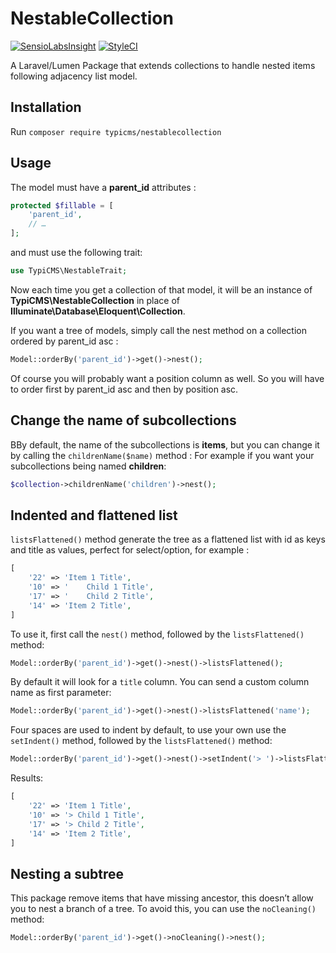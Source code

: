 # NestableCollection

[![SensioLabsInsight](https://insight.sensiolabs.com/projects/8dc349b4-951d-4098-af3a-c2911937a901/mini.png)](https://insight.sensiolabs.com/projects/8dc349b4-951d-4098-af3a-c2911937a901)
[![StyleCI](https://styleci.io/repos/30971812/shield)](https://styleci.io/repos/30971812)

A Laravel/Lumen Package that extends collections to handle nested items following adjacency list model.

## Installation
Run ```composer require typicms/nestablecollection```

## Usage
The model must have a **parent_id** attributes :

```php
protected $fillable = [
    'parent_id',
    // …
];
```

and must use the following trait:

```php
use TypiCMS\NestableTrait;
```

Now each time you get a collection of that model, it will be an instance of **TypiCMS\NestableCollection** in place of **Illuminate\Database\Eloquent\Collection**.

If you want a tree of models, simply call the nest method on a collection ordered by parent_id asc :

```php
Model::orderBy('parent_id')->get()->nest();
```

Of course you will probably want a position column as well. So you will have to order first by parent_id asc and then by position asc.

## Change the name of subcollections

BBy default, the name of the subcollections is **items**, but you can change it by calling the ```childrenName($name)``` method :
For example if you want your subcollections being named **children**:

```php
$collection->childrenName('children')->nest();
```

## Indented and flattened list

```listsFlattened()``` method generate the tree as a flattened list with id as keys and title as values, perfect for select/option, for example :

```php
[
    '22' => 'Item 1 Title',
    '10' => '    Child 1 Title',
    '17' => '    Child 2 Title',
    '14' => 'Item 2 Title',
]
```

To use it, first call the `nest()` method, followed by the `listsFlattened()` method:

```php
Model::orderBy('parent_id')->get()->nest()->listsFlattened();
```

By default it will look for a `title` column. You can send a custom column name as first parameter:

```php
Model::orderBy('parent_id')->get()->nest()->listsFlattened('name');
```

Four spaces are used to indent by default, to use your own use the `setIndent()` method, followed by the `listsFlattened()` method:

```php
Model::orderBy('parent_id')->get()->nest()->setIndent('> ')->listsFlattened();
```

Results:

```php
[
    '22' => 'Item 1 Title',
    '10' => '> Child 1 Title',
    '17' => '> Child 2 Title',
    '14' => 'Item 2 Title',
]
```

## Nesting a subtree

This package remove items that have missing ancestor, this doesn’t allow you to nest a branch of a tree.
To avoid this, you can use the ```noCleaning()``` method:

```php
Model::orderBy('parent_id')->get()->noCleaning()->nest();
```


